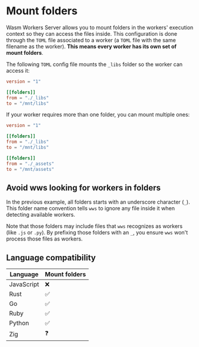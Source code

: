 # Mount folders

Wasm Workers Server allows you to mount folders in the workers' execution context so they can access the files inside. This configuration is done through the `TOML` file associated to a worker (a `TOML` file with the same filename as the worker). **This means every worker has its own set of mount folders**.

The following `TOML` config file mounts the `_libs` folder so the worker can access it:

```toml
version = "1"

[[folders]]
from = "./_libs"
to = "/mnt/libs"
```

If your worker requires more than one folder, you can mount multiple ones:

```toml
version = "1"

[[folders]]
from = "./_libs"
to = "/mnt/libs"

[[folders]]
from = "./_assets"
to = "/mnt/assets"
```

## Avoid wws looking for workers in folders

In the previous example, all folders starts with an underscore character (`_`). This folder name convention tells `wws` to ignore any file inside it when detecting available workers.

Note that those folders may include files that `wws` recognizes as workers (like `.js` or `.py`). By prefixing those folders with an `_`, you ensure `wws` won't process those files as workers.

## Language compatibility

| Language | Mount folders |
| --- | --- |
| JavaScript | ❌ |
| Rust | ✅ |
| Go | ✅ |
| Ruby | ✅ |
| Python | ✅ |
| Zig | ❓ |
